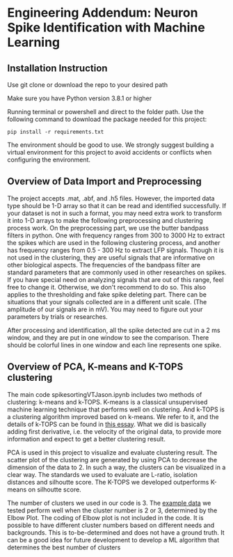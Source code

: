 # Engineering Addendum: Neuron Spike Identification with Machine Learning

## Installation Instruction
Use git clone or download the repo to your desired path

Make sure you have Python version 3.8.1 or higher

Running terminal or powershell and direct to the folder path. Use the following command to download the package needed for this project:

```
pip install -r requirements.txt
```

The environment should be good to use. We strongly suggest building a virtual environment for this project to avoid accidents or conflicts when configuring the environment.


## Overview of Data Import and Preprocessing
The project accepts .mat, .abf, and .h5 files. However, the imported data type should be 1-D array so that it can be read and identified successfully. If your dataset is not in such a format, you may need extra work to transform it into 1-D arrays to make the following preprocessing and clustering process work. On the preprocessing part, we use the butter bandpass filters in python. One with frequency ranges from 300 to 3000 Hz to extract the spikes which are used in the following clustering process, and another has frequency ranges from 0.5 - 300 Hz to extract LFP signals. Though it is not used in the clustering, they are useful signals that are informative on other biological aspects. The frequencies of the bandpass filter are standard parameters that are commonly used in other researches on spikes. If you have special need on analyzing signals that are out of this range, feel free to change it. Otherwise, we don't recommend to do so. This also applies to the thresholding and fake spike deleting part. There can be situations that your signals collected are in a different unit scale. (The amplitude of our signals are in mV). You may need to figure out your parameters by trials or researches.

After processing and identification, all the spike detected are cut in a 2 ms window, and they are put in one window to see the comparison. There should be colorful lines in one window and each line represents one spike.


## Overview of PCA, K-means and K-TOPS clustering
The main code spikesortingVTJason.ipynb includes two methods of clustering: k-means and k-TOPS. K-means is a classical unsupervised machine learning technique that performs well on clustering. And k-TOPS is a clustering algorithm improved based on k-means. We refer to it, and the details of k-TOPS can be found in [this essay](https://www.nature.com/articles/s41598-018-35491-4). What we did is basically adding first derivative, i.e. the velocity of the original data, to provide more information and expect to get a better clustering result.

PCA is used in this project to visualize and evaluate clustering result. The scatter plot of the clustering are generated by using PCA to decrease the dimension of the data to 2. In such a way, the clusters can be visualized in a clear way. The standards we used to evaluate are L-ratio, isolation distances and silhoutte score. The K-TOPS we developed outperforms K-means on silhoutte score.

The number of clusters we used in our code is 3. The [example data](https://github.com/clairecropper/NeuronSpikeIdentification/blob/main/Dataset/10%20min%20recording1.mat) we tested perform well when the cluster number is 2 or 3, determined by the Elbow Plot. The coding of Elbow plot is not included in the code. It is possible to have different cluster numbers based on different needs and backgrounds. This is to-be-determined and does not have a ground truth. It can be a good idea for future development to develop a ML algorithm that determines the best number of clusters